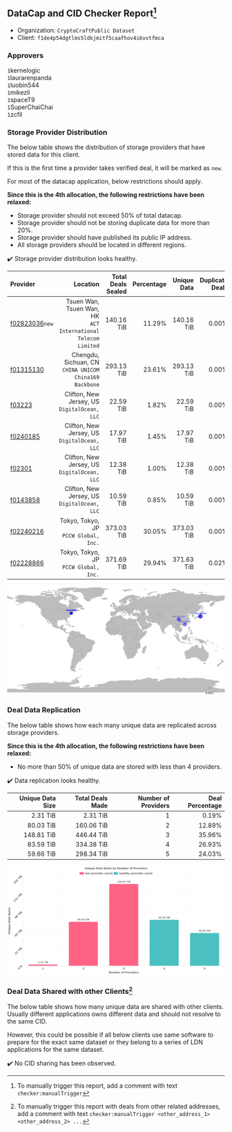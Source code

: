 ## DataCap and CID Checker Report[^1]
 - Organization: `CryptoCraftPublic Dataset`
 - Client: `f1de4p54dgtlms5ldkjmitf5caafhov4i6vxtfmca`
### Approvers
`1`kernelogic<br/>`1`laurarenpanda<br/>`1`luobin544<br/>`1`mikezli<br/>`1`spaceT9<br/>`1`SuperChaiChai<br/>`1`zcfil


### Storage Provider Distribution
The below table shows the distribution of storage providers that have stored data for this client.

If this is the first time a provider takes verified deal, it will be marked as `new`.

For most of the datacap application, below restrictions should apply.

**Since this is the 4th allocation, the following restrictions have been relaxed:**
 - Storage provider should not exceed 50% of total datacap.
 - Storage provider should not be storing duplicate data for more than 20%.
 - Storage provider should have published its public IP address.
 - All storage providers should be located in different regions.

✔️ Storage provider distribution looks healthy.

| Provider                                                    |                                                         Location | Total Deals Sealed | Percentage | Unique Data | Duplicate Deals |
| :---------------------------------------------------------- | ---------------------------------------------------------------: | -----------------: | ---------: | ----------: | --------------: |
| [f02823036](https://filfox.info/en/address/f02823036)`new`  | Tsuen Wan, Tsuen Wan, HK<br/>`ACT International Telecom Limited` |         140.16 TiB |     11.29% |  140.16 TiB |           0.00% |
| [f01315130](https://filfox.info/en/address/f01315130)       |        Chengdu, Sichuan, CN<br/>`CHINA UNICOM China169 Backbone` |         293.13 TiB |     23.61% |  293.13 TiB |           0.00% |
| [f03223](https://filfox.info/en/address/f03223)             |                  Clifton, New Jersey, US<br/>`DigitalOcean, LLC` |          22.59 TiB |      1.82% |   22.59 TiB |           0.00% |
| [f0240185](https://filfox.info/en/address/f0240185)         |                  Clifton, New Jersey, US<br/>`DigitalOcean, LLC` |          17.97 TiB |      1.45% |   17.97 TiB |           0.00% |
| [f02301](https://filfox.info/en/address/f02301)             |                  Clifton, New Jersey, US<br/>`DigitalOcean, LLC` |          12.38 TiB |      1.00% |   12.38 TiB |           0.00% |
| [f0143858](https://filfox.info/en/address/f0143858)         |                  Clifton, New Jersey, US<br/>`DigitalOcean, LLC` |          10.59 TiB |      0.85% |   10.59 TiB |           0.00% |
| [f02240216](https://filfox.info/en/address/f02240216)       |                         Tokyo, Tokyo, JP<br/>`PCCW Global, Inc.` |         373.03 TiB |     30.05% |  373.03 TiB |           0.00% |
| [f02228866](https://filfox.info/en/address/f02228866)       |                         Tokyo, Tokyo, JP<br/>`PCCW Global, Inc.` |         371.69 TiB |     29.94% |  371.63 TiB |           0.02% |

<img src="https://raw.githubusercontent.com/data-preservation-programs/filplus-checker-assets/main/filecoin-project/filecoin-plus-large-datasets/issues/2149/1698890333357.png"/>

### Deal Data Replication
The below table shows how each many unique data are replicated across storage providers.


**Since this is the 4th allocation, the following restrictions have been relaxed:**
- No more than 50% of unique data are stored with less than 4 providers.

✔️ Data replication looks healthy.

| Unique Data Size | Total Deals Made | Number of Providers | Deal Percentage |
| ---------------: | ---------------: | ------------------: | --------------: |
|         2.31 TiB |         2.31 TiB |                   1 |           0.19% |
|        80.03 TiB |       160.06 TiB |                   2 |          12.89% |
|       148.81 TiB |       446.44 TiB |                   3 |          35.96% |
|        83.59 TiB |       334.38 TiB |                   4 |          26.93% |
|        59.66 TiB |       298.34 TiB |                   5 |          24.03% |

<img src="https://raw.githubusercontent.com/data-preservation-programs/filplus-checker-assets/main/filecoin-project/filecoin-plus-large-datasets/issues/2149/1698890334017.png"/>

### Deal Data Shared with other Clients[^3]
The below table shows how many unique data are shared with other clients.
Usually different applications owns different data and should not resolve to the same CID.

However, this could be possible if all below clients use same software to prepare for the exact same dataset or they belong to a series of LDN applications for the same dataset.

✔️ No CID sharing has been observed.

[^1]: To manually trigger this report, add a comment with text `checker:manualTrigger`

[^2]: Deals from those addresses are combined into this report as they are specified with `checker:manualTrigger`

[^3]: To manually trigger this report with deals from other related addresses, add a comment with text `checker:manualTrigger <other_address_1> <other_address_2> ...`
